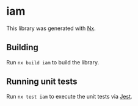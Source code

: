 # iam

This library was generated with [Nx](https://nx.dev).

## Building

Run `nx build iam` to build the library.

## Running unit tests

Run `nx test iam` to execute the unit tests via [Jest](https://jestjs.io).
